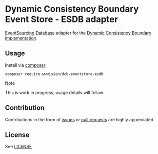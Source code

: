 # Dynamic Consistency Boundary Event Store - ESDB adapter

[EventSourcing Database](https://www.thenativeweb.io/products/eventsourcingdb) adapter for the [Dynamic Consistency Boundary implementation](https://github.com/bwaidelich/dcb-eventstore).

## Usage

Install via [composer](https://getcomposer.org):

```shell
composer require wwwision/dcb-eventstore-esdb
```

> [!NOTE]  
> This is work in progress, usage details will follow

## Contribution

Contributions in the form of [issues](https://github.com/bwaidelich/dcb-eventstore-esdb/issues) or [pull requests](https://github.com/bwaidelich/dcb-eventstore-esdb/pulls) are highly appreciated

## License

See [LICENSE](./LICENSE)
